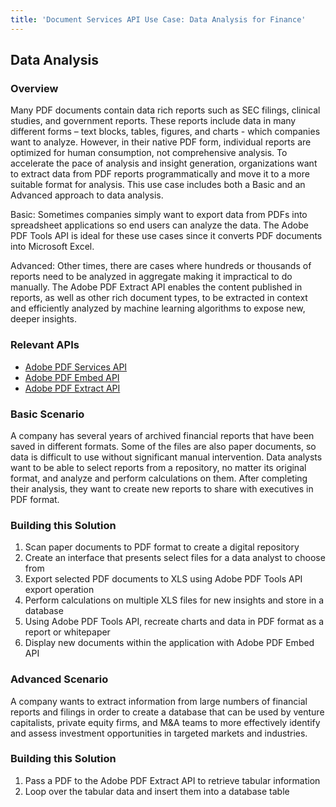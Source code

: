 ```yaml
---
title: 'Document Services API Use Case: Data Analysis for Finance'
---
```


## Data Analysis

### Overview

Many PDF documents contain data rich reports such as SEC filings, clinical studies, and government reports. These reports include data in many different forms – text blocks, tables, figures, and charts - which companies want to analyze. However, in their native PDF form, individual reports are optimized for human consumption, not comprehensive analysis. To accelerate the pace of analysis and insight generation, organizations want to extract data from PDF reports programmatically and move it to a more suitable format for analysis. This use case includes both a Basic and an Advanced approach to data analysis.

Basic: Sometimes companies simply want to export data from PDFs into spreadsheet applications so end users can analyze the data. The Adobe PDF Tools API is ideal for these use cases since it converts PDF documents into Microsoft Excel.

Advanced: Other times, there are cases where hundreds or thousands of reports need to be analyzed in aggregate making it impractical to do manually. The Adobe PDF Extract API enables the content published in reports, as well as other rich document types, to be extracted in context and efficiently analyzed by machine learning algorithms to expose new, deeper insights.

### Relevant APIs

* [Adobe PDF Services API](/src/pages/apis/pdf-services.md)
* [Adobe PDF Embed API](/src/pages/apis/pdf-embed.md)
* [Adobe PDF Extract API](/src/pages/apis/pdf-extract.md)

### Basic Scenario

A company has several years of archived financial reports that have been saved in different formats. Some of the files are also paper documents, so data is difficult to use without significant manual intervention. Data analysts want to be able to select reports from a repository, no matter its original format, and analyze and perform calculations on them. After completing their analysis, they want to create new reports to share with executives in PDF format.

### Building this Solution

1. Scan paper documents to PDF format to create a digital repository
2. Create an interface that presents select files for a data analyst to choose from
3. Export selected PDF documents to XLS using Adobe PDF Tools API export operation
4. Perform calculations on multiple XLS files for new insights and store in a database
5. Using Adobe PDF Tools API, recreate charts and data in PDF format as a report or whitepaper
6. Display new documents within the application with Adobe PDF Embed API

### Advanced Scenario

A company wants to extract information from large numbers of financial reports and filings in order to create a database that can be used by venture capitalists, private equity firms, and M&A teams to more effectively identify and assess investment opportunities in targeted markets and industries.

### Building this Solution

1. Pass a PDF to the Adobe PDF Extract API to retrieve tabular information
2. Loop over the tabular data and insert them into a database table
